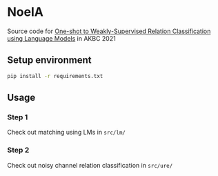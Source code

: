 # NoelA

Source code for [One-shot to Weakly-Supervised Relation Classification using Language Models](https://openreview.net/forum?id=W0mr06PxTHp) in AKBC 2021

## Setup environment

```bash
pip install -r requirements.txt
```

## Usage

### Step 1

Check out matching using LMs in `src/lm/`

### Step 2
Check out noisy channel relation classification in `src/ure/`
